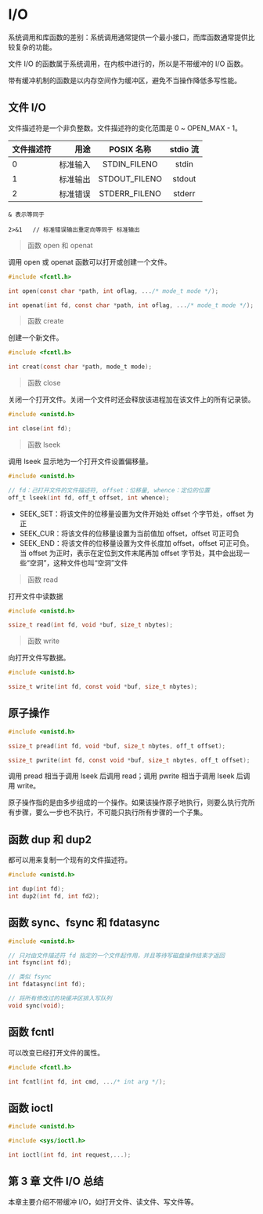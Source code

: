 # I/O

系统调用和库函数的差别：系统调用通常提供一个最小接口，而库函数通常提供比较复杂的功能。

文件 I/O 的函数属于系统调用，在内核中进行的，所以是不带缓冲的 I/O 函数。

带有缓冲机制的函数是以内存空间作为缓冲区，避免不当操作降低多写性能。

## 文件 I/O

文件描述符是一个非负整数。文件描述符的变化范围是 0 ~ OPEN_MAX - 1。

| 文件描述符 | 用途 |  POSIX 名称  | stdio 流|
| --------   | -----:  | :----:  |:----:  |
| 0     | 标准输入 |   STDIN_FILENO    | stdin|
| 1        |   标准输出   |   STDOUT_FILENO   |stdout|
| 2        |    标准错误    |  STDERR_FILENO  |stderr|

```
& 表示等同于

2>&1   // 标准错误输出重定向等同于 标准输出
```

> 函数 open 和 openat

调用 open 或 openat 函数可以打开或创建一个文件。

```c
#include <fcntl.h>

int open(const char *path, int oflag, .../* mode_t mode */);

int openat(int fd, const char *path, int oflag, .../* mode_t mode */);
```

> 函数 create

创建一个新文件。

```c
#include <fcntl.h>

int creat(const char *path, mode_t mode);
```

> 函数 close

关闭一个打开文件。关闭一个文件时还会释放该进程加在该文件上的所有记录锁。

```c
#include <unistd.h>

int close(int fd);
```

> 函数 lseek

调用 lseek 显示地为一个打开文件设置偏移量。

```c
#include <unistd.h>

// fd：己打开文件的文件描述符, offset：位移量, whence：定位的位置
off_t lseek(int fd, off_t offset, int whence);
```
* SEEK_SET：将该文件的位移量设置为文件开始处 offset 个字节处，offset 为正
* SEEK_CUR：将该文件的位移量设置为当前值加 offset，offset 可正可负
* SEEK_END：将该文件的位移量设置为文件长度加 offset，offset 可正可负。当 offset 为正时，表示在定位到文件末尾再加 offset 字节处，其中会出现一些“空洞”，这种文件也叫“空洞”文件

> 函数 read

打开文件中读数据

```c
#include <unistd.h>

ssize_t read(int fd, void *buf, size_t nbytes);
```

> 函数 write

向打开文件写数据。

```c
#include <unistd.h>

ssize_t write(int fd, const void *buf, size_t nbytes);
```

## 原子操作

```c
#include <unistd.h>

ssize_t pread(int fd, void *buf, size_t nbytes, off_t offset);

ssize_t pwrite(int fd, const void *buf, size_t nbytes, off_t offset); 
```

调用 pread 相当于调用 lseek 后调用 read；调用 pwrite 相当于调用 lseek 后调用 write。

原子操作指的是由多步组成的一个操作。如果该操作原子地执行，则要么执行完所有步骤，要么一步也不执行，不可能只执行所有步骤的一个子集。

## 函数 dup 和 dup2

都可以用来复制一个现有的文件描述符。

```c
#include <unistd.h>

int dup(int fd);
int dup2(int fd, int fd2);
```

## 函数 sync、fsync 和 fdatasync

```c
#include <unistd.h>

// 只对由文件描述符 fd 指定的一个文件起作用，并且等待写磁盘操作结束才返回
int fsync(int fd);

// 类似 fsync
int fdatasync(int fd); 

// 将所有修改过的块缓冲区排入写队列
void sync(void);
```
## 函数 fcntl

可以改变已经打开文件的属性。

```c
#include <fcntl.h>

int fcntl(int fd, int cmd, .../* int arg */);
```

## 函数 ioctl

```c
#include <unistd.h>

#include <sys/ioctl.h>

int ioctl(int fd, int request,...);
```

## 第 3 章 文件 I/O 总结

本章主要介绍不带缓冲 I/O，如打开文件、读文件、写文件等。






















